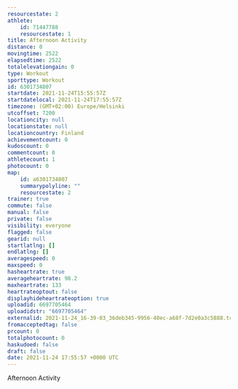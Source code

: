```yaml
---
resourcestate: 2
athlete:
    id: 71447788
    resourcestate: 1
title: Afternoon Activity
distance: 0
movingtime: 2522
elapsedtime: 2522
totalelevationgain: 0
type: Workout
sporttype: Workout
id: 6301734807
startdate: 2021-11-24T15:55:57Z
startdatelocal: 2021-11-24T17:55:57Z
timezone: (GMT+02:00) Europe/Helsinki
utcoffset: 7200
locationcity: null
locationstate: null
locationcountry: Finland
achievementcount: 0
kudoscount: 0
commentcount: 0
athletecount: 1
photocount: 0
map:
    id: a6301734807
    summarypolyline: ""
    resourcestate: 2
trainer: true
commute: false
manual: false
private: false
visibility: everyone
flagged: false
gearid: null
startlatlng: []
endlatlng: []
averagespeed: 0
maxspeed: 0
hasheartrate: true
averageheartrate: 98.2
maxheartrate: 133
heartrateoptout: false
displayhideheartrateoption: true
uploadid: 6697705464
uploadidstr: "6697705464"
externalid: 2021-11-24_16-39-03_36deb345-9956-40ec-a68f-7d2e0a3c5888.tcx
fromacceptedtag: false
prcount: 0
totalphotocount: 0
haskudoed: false
draft: false
date: 2021-11-24 17:55:57 +0000 UTC
---
```

Afternoon Activity